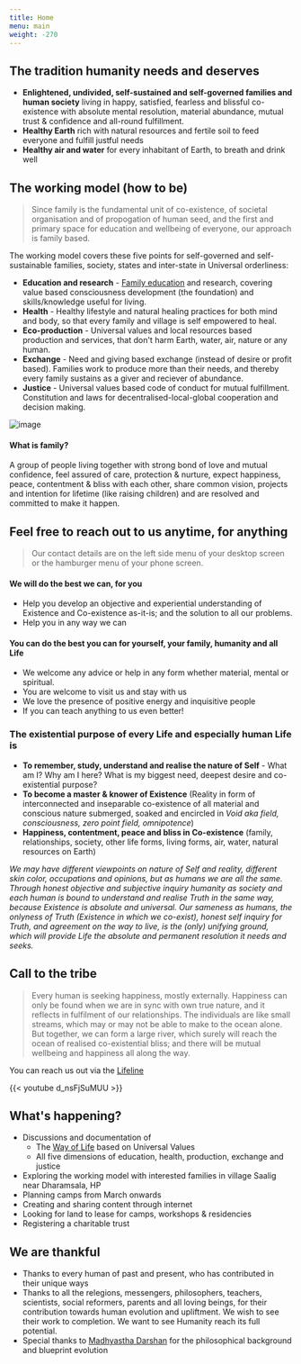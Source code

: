 ```yaml
---
title: Home
menu: main
weight: -270
---
```



## The tradition humanity needs and deserves
* **Enlightened, undivided, self-sustained and self-governed families and human society** living in happy, satisfied, fearless and blissful co-existence with absolute mental resolution, material abundance, mutual trust & confidence and all-round fulfillment.
* **Healthy Earth** rich with natural resources and fertile soil to feed everyone and fulfill justful needs
* **Healthy air and water** for every inhabitant of Earth, to breath and drink well

## The working model (how to be)

> Since family is the fundamental unit of co-existence, of societal organisation and of propogation of human seed, and the first and primary space for education and wellbeing of everyone, our approach is family based.

The working model covers these five points for self-governed and self-sustainable families, society, states and inter-state in Universal orderliness: 

* **Education and research** - [Family education](/literature/family-education) and research, covering value based consciousness development (the foundation) and skills/knowledge useful for living.
* **Health** - Healthy lifestyle and natural healing practices for both mind and body, so that every family and village is self empowered to heal.
* **Eco-production** - Universal values and local resources based production and services, that don't harm Earth, water, air, nature or any human.
* **Exchange** - Need and giving based exchange (instead of desire or profit based). Families work to produce more than their needs, and thereby every family sustains as a giver and reciever of abundance.
* **Justice** - Universal values based code of conduct for mutual fulfillment. Constitution and laws for decentralised-local-global cooperation and decision making.

![image](/images/infographicLifemaker.png)

#### What is family?
A group of people living together with strong bond of love and mutual confidence, feel assured of care, protection & nurture, expect happiness, peace, contentment & bliss with each other, share common vision, projects and intention for lifetime (like raising children) and are resolved and committed to make it happen.

## Feel free to reach out to us anytime, for anything 

> Our contact details are on the left side menu of your desktop screen or the hamburger menu of your phone screen.

#### We will do the best we can, for you
* Help you develop an objective and experiential understanding of Existence and Co-existence as-it-is; and the solution to all our problems.
* Help you in any way we can 

#### You can do the best you can for yourself, your family, humanity and all Life
* We welcome any advice or help in any form whether material, mental or spiritual.
* You are welcome to visit us and stay with us
* We love the presence of positive energy and inquisitive people 
* If you can teach anything to us even better!

### The existential purpose of every Life and especially human Life is 
* **To remember, study, understand and realise the nature of Self** - What am I? Why am I here? What is my biggest need, deepest desire and co-existential purpose?
* **To become a master & knower of Existence** (Reality in form of interconnected and inseparable co-existence of all material and conscious nature submerged, soaked and encircled in *Void aka field, consciousness, zero point field, omnipotence*)
* **Happiness, contentment, peace and bliss in Co-existence** (family, relationships, society, other life forms, living forms, air, water, natural resources on Earth)

*We may have different viewpoints on nature of Self and reality, different skin color, occupations and opinions, but as humans we are all the same. Through honest objective and subjective inquiry humanity as society and each human is bound to understand and realise Truth in the same way, because Existence is absolute and universal. Our sameness as humans, the onlyness of Truth (Existence in which we co-exist), honest self inquiry for Truth, and agreement on the way to live, is the (only) unifying ground, which will provide Life the absolute and permanent resolution it needs and seeks.* 

## Call to the tribe

> Every human is seeking happiness, mostly externally. Happiness can only be found when we are in sync with own true nature, and it reflects in fulfilment of our relationships. The individuals are like small streams, which may or may not be able to make to the ocean alone. But together, we can form a large river, which surely will reach the ocean of realised co-existential bliss; and there will be mutual wellbeing and happiness all along the way.

You can reach us out via the [Lifeline](/lifeline)

{{< youtube d_nsFjSuMUU >}}

## What's happening?
- Discussions and documentation of 
  - The [Way of Life](/values) based on Universal Values
  - All five dimensions of education, health, production, exchange and justice 
- Exploring the working model with interested families in village Saalig near Dharamsala, HP
- Planning camps from March onwards
- Creating and sharing content through internet
- Looking for land to lease for camps, workshops & residencies 
- Registering a charitable trust

## We are thankful 
  - Thanks to every human of past and present, who has contributed in their unique ways
  - Thanks to all the relegions, messengers, philosophers, teachers, scientists, social reformers, parents and all loving beings, for their contribution towards human evolution and upliftment. We wish to see their work to completion. We want to see Humanity reach its full potential. 
  - Special thanks to [Madhyastha Darshan](http://madhyasth-darshan.info/) for the philosophical background and blueprint evolution
